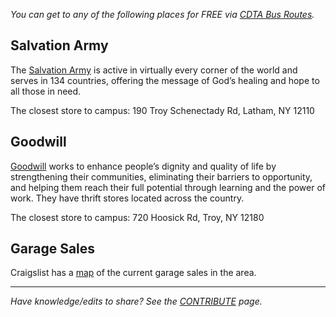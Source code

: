 _You can get to any of the following places for FREE via [CDTA Bus Routes](Transportation.md###CDTA%20-%20Capital%20District%20Transportation%20Authority)._
## Salvation Army
The [Salvation Army](https://www.salvationarmyusa.org/usn/) is active in virtually every corner of the world and serves in 134 countries, offering the message of God’s healing and hope to all those in need.

The closest store to campus: 190 Troy Schenectady Rd, Latham, NY 12110

## Goodwill
[Goodwill](https://www.goodwill.org/) works to enhance people’s dignity and quality of life by strengthening their communities, eliminating their barriers to opportunity, and helping them reach their full potential through learning and the power of work.
They have thrift stores located across the country.

The closest store to campus: 720 Hoosick Rd, Troy, NY 12180


## Garage Sales
Craigslist has a [map](https://albany.craigslist.org/search/gms#search=1~map~0~0~43.1295~-74.9310~42.4820~-72.8784) of the current garage sales in the area.


---
_Have knowledge/edits to share? See the [CONTRIBUTE](../../CONTRIBUTE.md) page._